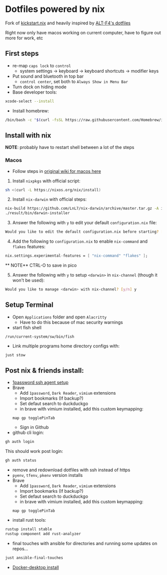 # Dotfiles powered by nix




Fork of [kickstart.nix](https://github.com/ALT-F4-LLC/kickstart.nix) and heavily inspired by
[ALT-F4's dotfiles](https://github.com/ALT-F4-LLC/dotfiles-nixos)

Right now only have macos working on current computer, have to figure out more for work, etc

## First steps
- re-map `caps lock` to `control`
    - system settings -> keyboard -> keyboard shortcuts -> modifier keys
- Put sound and bluetooth in top bar
    - `control center`, set both to `Always Show in Menu Bar`
- Turn dock on hiding mode
- Base developer tools:
```zsh
xcode-select --install
```
- Install homebrew:
```zsh
/bin/bash -c "$(curl -fsSL https://raw.githubusercontent.com/Homebrew/install/HEAD/install.sh)"
```

## Install with nix

**NOTE**: probably have to restart shell between a lot of the steps

### Macos
- Follow steps in [original wiki for macos here](/docs/OG_README.md)

1. Install `nixpkgs` with official script:

```bash
sh <(curl -L https://nixos.org/nix/install)
```

2. Install `nix-darwin` with official steps:

```bash
nix-build https://github.com/LnL7/nix-darwin/archive/master.tar.gz -A installer
./result/bin/darwin-installer
```

3. Answer the following with `y` to edit your default `configuration.nix` file:

```bash
Would you like to edit the default configuration.nix before starting? [y/n] y
```

4. Add the following to `configuration.nix` to enable `nix-command` and `flakes` features:

```nix
nix.settings.experimental-features = [ "nix-command" "flakes" ];
```
** NOTE** CTRL-O to save in pico

5. Answer the following with `y` to setup `<darwin>` in `nix-channel` (though it won't be used):

```bash
Would you like to manage <darwin> with nix-channel? [y/n] y
```

## Setup Terminal
- Open `Applications` folder and open `Alacritty`
    - Have to do this because of mac security  warnings
- start fish shell
```fish
/run/current-system/sw/bin/fish
```
- Link multiple programs home directory configs with:
```zsh
just stow
```

## Post nix & friends install:
- [1password ssh agent setup](https://developer.1password.com/docs/ssh/get-started/#step-3-turn-on-the-1password-ssh-agent)
- Brave
    - Add `1password`, `Dark Reader`, `vimium` extensions
    - Import bookmarks (If backup?)
    - Set defaut search to duckduckgo
    - in brave with vimium installed, add this custom keymapping:
    ```
    map gp togglePinTab
    ```
    - Sign in Github
- github cli login:
```zsh
gh auth login
```
This should work post login:
```zsh
gh auth status
```
- remove and redownload dotfiles with ssh instead of https
- `pyenv`, `tfenv`, `pkenv` version installs
- Brave
    - Add `1password`, `Dark Reader`, `vimium` extensions
    - Import bookmarks (If backup?)
    - Set defaut search to duckduckgo
    - in brave with vimium installed, add this custom keymapping:
    ```
    map gp togglePinTab
    ```
- install rust tools:
```zsh
rustup install stable
rustup component add rust-analyzer
```
- final touches with ansible for directories and running some updates on repos...
```zsh
just ansible-final-touches
```
- [Docker-desktop install](https://docs.docker.com/desktop/install/mac-install/)
